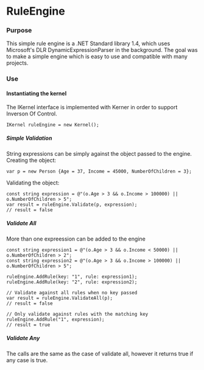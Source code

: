 # RuleEngine

### Purpose

This simple rule engine is a .NET Standard library 1.4, which uses Microsoft's DLR DynamicExpressionParser in the background. The goal was to make a simple engine which is easy to use and compatible with many projects.

### Use

#### Instantiating the kernel

The IKernel interface is implemented with Kerner in order to support Inverson Of Control.

~~~.language-csharp
IKernel ruleEngine = new Kernel();
~~~

##### Simple Validation
String expressions can be simply against the object passed to the engine.<br/>
Creating the object:
~~~.language-csharp
var p = new Person {Age = 37, Income = 45000, NumberOfChildren = 3};
~~~

Validating the object:
~~~.language-csharp
const string expression = @"(o.Age > 3 && o.Income > 100000) || o.NumberOfChildren > 5";
var result = ruleEngine.Validate(p, expression);
// result = false
~~~

##### Validate All
More than one expreession can be added to the engine
~~~.language-csharp
const string expression1 = @"(o.Age > 3 && o.Income < 50000) || o.NumberOfChildren > 2";
const string expression2 = @"(o.Age > 3 && o.Income > 100000) || o.NumberOfChildren > 5";

ruleEngine.AddRule(key: "1", rule: expression1);
ruleEngine.AddRule(key: "2", rule: expression2);

// Validate against all rules when no key passed
var result = ruleEngine.ValidateAll(p);
// result = false

// Only validate against rules with the matching key
ruleEngine.AddRule("1", expression);
// result = true
~~~

##### Validate Any
The calls are the same as the case of validate all, however it returns true if any case is true.